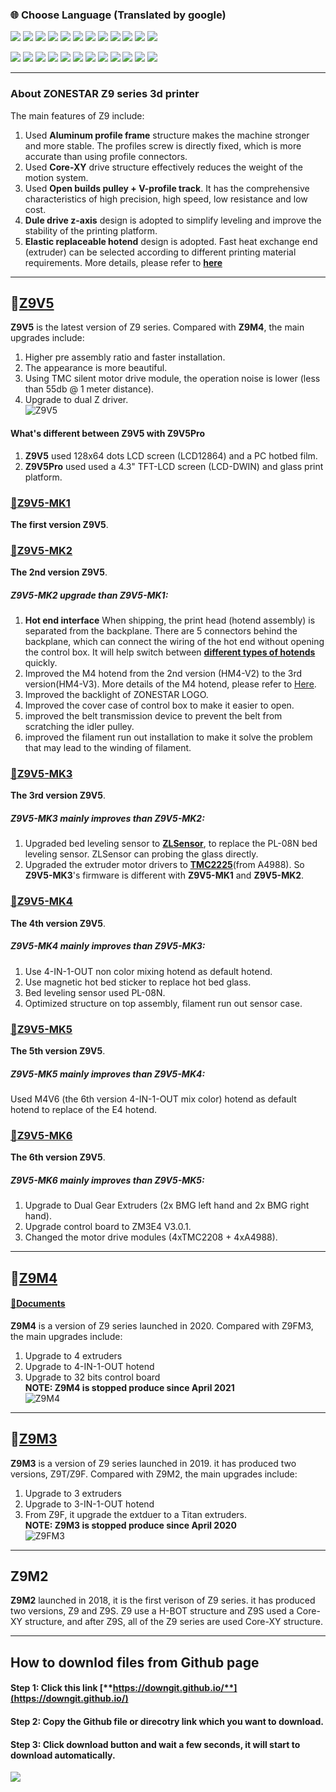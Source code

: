 ### :globe_with_meridians: Choose Language (Translated by google)
[![](./lanpic/ES.png)](https://github-com.translate.goog/ZONESTAR3D/Z9?_x_tr_sl=en&_x_tr_tl=es)
[![](./lanpic/PT.png)](https://github-com.translate.goog/ZONESTAR3D/Z9?_x_tr_sl=en&_x_tr_tl=pt)
[![](./lanpic/FR.png)](https://github-com.translate.goog/ZONESTAR3D/Z9?_x_tr_sl=en&_x_tr_tl=fr)
[![](./lanpic/DE.png)](https://github-com.translate.goog/ZONESTAR3D/Z9?_x_tr_sl=en&_x_tr_tl=de)
[![](./lanpic/IT.png)](https://github-com.translate.goog/ZONESTAR3D/Z9?_x_tr_sl=en&_x_tr_tl=it)
[![](./lanpic/SW.png)](https://github-com.translate.goog/ZONESTAR3D/Z9?_x_tr_sl=en&_x_tr_tl=sv)
[![](./lanpic/PL.png)](https://github-com.translate.goog/ZONESTAR3D/Z9?_x_tr_sl=en&_x_tr_tl=pl)
[![](./lanpic/DK.png)](https://github-com.translate.goog/ZONESTAR3D/Z9?_x_tr_sl=en&_x_tr_tl=da)
[![](./lanpic/CZ.png)](https://github-com.translate.goog/ZONESTAR3D/Z9?_x_tr_sl=en&_x_tr_tl=cs)
[![](./lanpic/HR.png)](https://github-com.translate.goog/ZONESTAR3D/Z9?_x_tr_sl=en&_x_tr_tl=hr)
[![](./lanpic/RO.png)](https://github-com.translate.goog/ZONESTAR3D/Z9?_x_tr_sl=en&_x_tr_tl=ro)
[![](./lanpic/SK.png)](https://github-com.translate.goog/ZONESTAR3D/Z9?_x_tr_sl=en&_x_tr_tl=sk)

[![](./lanpic/RU.png)](https://github-com.translate.goog/ZONESTAR3D/Z9?_x_tr_sl=en&_x_tr_tl=ru)
[![](./lanpic/JP.png)](https://github-com.translate.goog/ZONESTAR3D/Z9?_x_tr_sl=en&_x_tr_tl=ja)
[![](./lanpic/KR.png)](https://github-com.translate.goog/ZONESTAR3D/Z9?_x_tr_sl=en&_x_tr_tl=ko)
[![](./lanpic/ID.png)](https://github-com.translate.goog/ZONESTAR3D/Z9?_x_tr_sl=en&_x_tr_tl=id)
[![](./lanpic/TH.png)](https://github-com.translate.goog/ZONESTAR3D/Z9?_x_tr_sl=en&_x_tr_tl=th)
[![](./lanpic/VN.png)](https://github-com.translate.goog/ZONESTAR3D/Z9?_x_tr_sl=en&_x_tr_tl=vi)
[![](./lanpic/IL.png)](https://github-com.translate.goog/ZONESTAR3D/Z9?_x_tr_sl=en&_x_tr_tl=iw)
[![](./lanpic/SA.png)](https://github-com.translate.goog/ZONESTAR3D/Z9?_x_tr_sl=en&_x_tr_tl=ar)
[![](./lanpic/TR.png)](https://github-com.translate.goog/ZONESTAR3D/Z9?_x_tr_sl=en&_x_tr_tl=tr)
[![](./lanpic/GR.png)](https://github-com.translate.goog/ZONESTAR3D/Z9?_x_tr_sl=en&_x_tr_tl=el)
[![](./lanpic/BR.png)](https://github-com.translate.goog/ZONESTAR3D/Z9?_x_tr_sl=en&_x_tr_tl=pt)
[![](./lanpic/CN.png)](https://github-com.translate.goog/ZONESTAR3D/Z9?_x_tr_sl=en&_x_tr_tl=zh-CN)


----
### About ZONESTAR Z9 series 3d printer
The main features of Z9 include:  
1. Used **Aluminum profile frame** structure makes the machine  stronger and more stable. The profiles screw is directly fixed, which is more accurate than using profile connectors.  
2. Used **Core-XY** drive structure effectively reduces the weight of the motion system.
3. Used **Open builds pulley + V-profile track**. It has the comprehensive characteristics of high precision, high speed, low resistance and low cost.  
4. **Dule drive z-axis** design is adopted to simplify leveling and improve the stability of the printing platform.  
5. **Elastic replaceable hotend** design is adopted. Fast heat exchange end (extruder) can be selected according to different printing material requirements.   More details, please refer to [**here**](https://github.com/ZONESTAR3D/Upgrade-kit-guide/tree/main/HOTEND)

----
## :file_folder:[Z9V5](https://github.com/ZONESTAR3D/Z9/tree/main/Z9V5)
**Z9V5** is the latest version of Z9 series. Compared with **Z9M4**, the main upgrades include:  
1. Higher pre assembly ratio and faster installation.  
2. The appearance is more beautiful.  
3. Using TMC silent motor drive module, the operation noise is lower (less than 55db @ 1 meter distance).  
4. Upgrade to dual Z driver.  
![Z9V5](Z9V5.jpg)
#### What's different between Z9V5 with Z9V5Pro    
1. **Z9V5** used 128x64 dots LCD screen (LCD12864) and a PC hotbed film.  
2. **Z9V5Pro** used used a 4.3" TFT-LCD screen (LCD-DWIN) and glass print platform.
  
### [:file_folder:Z9V5-MK1](https://github.com/ZONESTAR3D/Z9/tree/main/Z9V5/Z9V5-MK1) 
**The first version Z9V5**.   

### [:file_folder:Z9V5-MK2](https://github.com/ZONESTAR3D/Z9/tree/main/Z9V5/Z9V5-MK2)
**The 2nd version Z9V5**.   
##### Z9V5-MK2 upgrade than Z9V5-MK1:  
1. **Hot end interface** When shipping, the print head (hotend assembly) is separated from the backplane. There are 5 connectors behind the backplane, which can connect the wiring of the hot end without opening the control box. It will help switch between [**different types of hotends**](https://github.com/ZONESTAR3D/Upgrade-kit-guide/tree/main/HOTEND) quickly.  
2. Improved the M4 hotend from the 2nd version (HM4-V2) to the 3rd version(HM4-V3). More details of the M4 hotend, please refer to [Here](https://github.com/ZONESTAR3D/Upgrade-kit-guide/tree/main/HOTEND/M4%20%204-IN-1-OUT%20Mixing%20Color%20Hotend).  
3. Improved the backlight of ZONESTAR LOGO.  
4. Improved the cover case of control box to make it easier to open.  
5. improved the belt transmission device to prevent the belt from scratching the idler pulley.  
6. improved the filament run out installation to make it solve the problem that may lead to the winding of filament.    
    
### [:file_folder:Z9V5-MK3](https://github.com/ZONESTAR3D/Z9/tree/main/Z9V5/Z9V5-MK3)
**The 3rd version Z9V5**.    
##### **Z9V5-MK3 mainly improves than Z9V5-MK2**:  
1. Upgraded bed leveling sensor to [**ZLSensor**](https://aliexpress.com/item/1005002865311470.html), to replace the PL-08N bed leveling sensor. ZLSensor can probing the glass directly.  
2. Upgraded the extruder motor drivers to [**TMC2225**](https://aliexpress.com/item/1005003270721219.html)(from A4988). So **Z9V5-MK3**'s firmware is different with **Z9V5-MK1** and **Z9V5-MK2**.  

### [:file_folder:Z9V5-MK4](https://github.com/ZONESTAR3D/Z9/tree/main/Z9V5/Z9V5-MK4)
**The 4th version Z9V5**.    
##### **Z9V5-MK4 mainly improves than Z9V5-MK3**:  
1. Use 4-IN-1-OUT non color mixing hotend as default hotend.
2. Use magnetic hot bed sticker to replace hot bed glass.
3. Bed leveling sensor used PL-08N.
4. Optimized structure on top assembly, filament run out sensor case.

### [:file_folder:Z9V5-MK5](https://github.com/ZONESTAR3D/Z9/tree/main/Z9V5/Z9V5-MK5)
**The 5th version Z9V5**.    
##### **Z9V5-MK5 mainly improves than Z9V5-MK4**:  
Used M4V6 (the 6th version 4-IN-1-OUT mix color) hotend as default hotend to replace of the E4 hotend.   

### [:file_folder:Z9V5-MK6](https://github.com/ZONESTAR3D/Z9/tree/main/Z9V5/Z9V5-MK6)
**The 6th version Z9V5**.    
##### **Z9V5-MK6 mainly improves than Z9V5-MK5**:  
1. Upgrade to Dual Gear Extruders (2x BMG left hand and 2x BMG right hand).
2. Upgrade control board to ZM3E4 V3.0.1.    
3. Changed the motor drive modules (4xTMC2208 + 4xA4988).

----
## :file_folder:[Z9M4](./Z9M4/) 
#### [:book:Documents](./Z9M4/readme.md)    
**Z9M4** is a version of Z9 series launched in 2020. Compared with Z9FM3, the main upgrades include:  
1. Upgrade to 4 extruders  
2. Upgrade to 4-IN-1-OUT hotend  
3. Upgrade to 32 bits control board  
**NOTE: Z9M4 is stopped produce since April 2021**  
![Z9M4](Z9M4.jpg)

----
## :file_folder:[Z9M3](./Z9M4/)  
**Z9M3** is a version of Z9 series launched in 2019.  it has produced two versions, Z9T/Z9F. Compared with Z9M2, the main upgrades include:  
1. Upgrade to 3 extruders  
2. Upgrade to 3-IN-1-OUT hotend  
3. From Z9F, it upgrade the extduer to a Titan extruders.  
**NOTE: Z9M3 is stopped produce since April 2020**  
![Z9FM3](Z9M3.jpg)  

----
## Z9M2 
**Z9M2** launched in 2018, it is the first verison of Z9 series. it has produced two versions, Z9 and Z9S. Z9 use a H-BOT structure and Z9S used a Core-XY structure, and after Z9S, all of the Z9 series are used Core-XY structure.

------
## How to downlod files from Github page
#### Step 1: Click this link [**https://downgit.github.io/**](https://downgit.github.io/) 
#### Step 2: Copy the Github file or direcotry link which you want to download.
#### Step 3: Click download button and wait a few seconds, it will start to download automatically. 
![](https://github.com/ZONESTAR3D/Document-and-User-Guide/blob/master/download.gif)   




 


